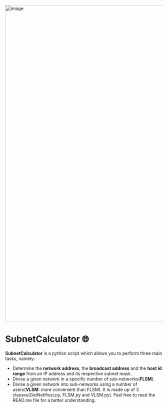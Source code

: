 <img width="1011" alt="image" src="https://user-images.githubusercontent.com/64969369/210251914-83de14d4-5052-425a-a85f-bb3b0216f4c7.png">

# SubnetCalculator 🌐
**SubnetCalculator** is a python script which allows you to perform three main tasks, namely:
- Determine the **network address**, the **broadcast address** and the **host id range** from an IP address and its respective subnet mask.<br>
- Divise a given network in a specific number of sub-networks(**FLSM**).
- Divise a given network into sub-networks using a number of users(**VLSM**: more convenient than FLSM).
It is made up of 3 classes(GetNetHost.py, FLSM.py and VLSM.py).
Feel free to read the READ.me file for a better understanding.



